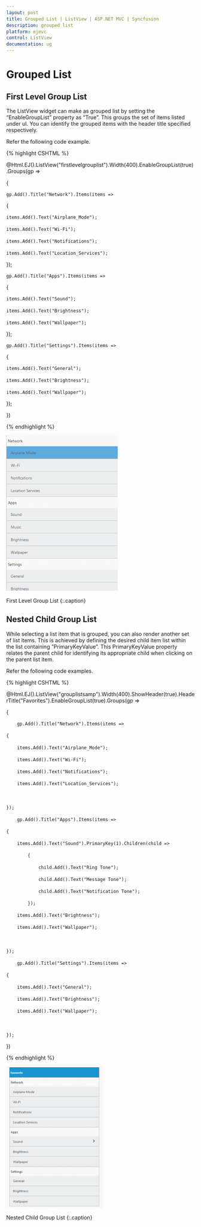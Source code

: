 ```yaml
---
layout: post
title: Grouped List | ListView | ASP.NET MVC | Syncfusion
description: grouped list
platform: ejmvc
control: ListView
documentation: ug
---
```


# Grouped List

## First Level Group List

The ListView widget can make as grouped list by setting the “EnableGroupList” property as “True”. This groups the set of items listed under ul. You can identify the grouped items with the header title specified respectively.

Refer the following code example.



 {% highlight CSHTML %}

@Html.EJ().ListView("firstlevelgrouplist").Width(400).EnableGroupList(true).Groups(gp =>

{

	gp.Add().Title("Network").Items(items =>

{

	items.Add().Text("Airplane_Mode");

	items.Add().Text("Wi-Fi");

	items.Add().Text("Notifications");

	items.Add().Text("Location_Services");



});

	gp.Add().Title("Apps").Items(items =>

{

	items.Add().Text("Sound");

	items.Add().Text("Brightness");

	items.Add().Text("Wallpaper");



});

	gp.Add().Title("Settings").Items(items =>

{

	items.Add().Text("General");

	items.Add().Text("Brightness");

	items.Add().Text("Wallpaper");



});



})

{% endhighlight %}



![](Grouped-List_images/Grouped-List_img1.png)

First Level Group List
{:.caption}

## Nested Child Group List

While selecting a list item that is grouped, you can also render another set of list items. This is achieved by defining the desired child item list within the list containing ”PrimaryKeyValue”. This PrimaryKeyValue property relates the parent child for identifying its appropriate child when clicking on the parent list item.

Refer the following code examples.



{% highlight CSHTML %}

@Html.EJ().ListView("grouplistsamp").Width(400).ShowHeader(true).HeaderTitle("Favorites").EnableGroupList(true).Groups(gp =>

{

		gp.Add().Title("Network").Items(items =>

	{

		items.Add().Text("Airplane_Mode");

		items.Add().Text("Wi-Fi");

		items.Add().Text("Notifications");

		items.Add().Text("Location_Services");



	});

		gp.Add().Title("Apps").Items(items =>

	{

		items.Add().Text("Sound").PrimaryKey(1).Children(child =>

			{

				child.Add().Text("Ring Tone");

				child.Add().Text("Message Tone");

				child.Add().Text("Notification Tone");

			});

		items.Add().Text("Brightness");

		items.Add().Text("Wallpaper");



	});

		gp.Add().Title("Settings").Items(items =>

	{

		items.Add().Text("General");

		items.Add().Text("Brightness");

		items.Add().Text("Wallpaper");



	});

})


{% endhighlight %}



![](Grouped-List_images/Grouped-List_img2.png)

Nested Child Group List
{:.caption}
